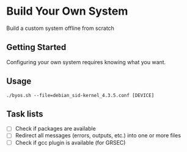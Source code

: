 # Build Your Own System 

Build a custom system offline from scratch

## Getting Started

Configuring your own system requires knowing what you want.

## Usage

```
./byos.sh --file=debian_sid-kernel_4.3.5.conf [DEVICE]
```

## Task lists

- [ ] Check if packages are available
- [ ] Redirect all messages (errors, outputs, etc.) into one or more files
- [ ] Check if gcc plugin is available (for GRSEC)
